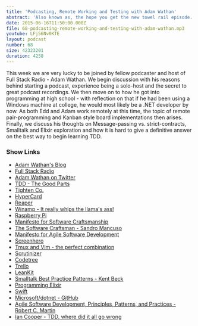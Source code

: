 ```yaml
---
title: 'Podcasting, Remote Working and Testing with Adam Wathan'
abstract: 'Also known as, the hope you get the new towel rail episode...'
date: 2015-06-16T11:50:00.000Z
file: 68-podcasting-remote-working-and-testing-with-adam-wathan.mp3
youtube: LFj56Nv0KTE
layout: podcast
number: 68
size: 42323201
duration: 4258
---
```


This week we are very lucky to be joined by fellow podcaster and host of Full Stack Radio - Adam Wathan.
We begin discussion with his reasons behind starting a podcast, experience being a solo-host and the secret to great podcast recordings.
We then move on to how he got into programming at high school - with reflection on that if he had been using a Windows machine at college, he would most likely be a .NET developer by now.
As both Edd and Adam work remotely at this time, the topic of remote pair-programming and Kanban style board implementations then arises.
Finally, we discuss his thoughts on Message-passing vs. strict-contracts, Smalltalk and Elixir exploration and how it is hard to give a definitive answer on the best way to begin learning TDD.

### Show Links

- [Adam Wathan's Blog](http://adamwathan.me/)
- [Full Stack Radio](http://fullstackradio.com/)
- [Adam Wathan on Twitter](https://twitter.com/adamwathan)
- [TDD - The Good Parts](https://vimeo.com/110388553)
- [Tighten Co.](http://tighten.co/)
- [HyperCard](https://en.wikipedia.org/wiki/HyperCard)
- [Reaper](http://www.reaper.fm/)
- [Winamp - It really whips the llama's ass!](http://www.winamp.com/)
- [Raspberry Pi](https://www.raspberrypi.org/)
- [Manifesto for Software Craftsmanship](http://manifesto.softwarecraftsmanship.org/)
- [The Software Craftsman - Sandro Mancuso](http://www.amazon.co.uk/books/dp/0134052501)
- [Manifesto for Agile Software Development](http://agilemanifesto.org/)
- [Screenhero](https://screenhero.com/)
- [Tmux and Vim - the perfect combination](http://tilvim.com/2014/07/30/tmux-and-vim.html)
- [Scrutinizer](https://scrutinizer-ci.com/)
- [Codetree](https://codetree.com/)
- [Trello](https://trello.com/)
- [LeanKit](http://leankit.com/)
- [Smalltalk Best Practice Patterns - Kent Beck](http://www.amazon.co.uk/Smalltalk-Best-Practice-Patterns-Kent/dp/013476904X)
- [Programming Elixir](https://pragprog.com/book/elixir/programming-elixir)
- [Swift](https://developer.apple.com/swift/)
- [Microsoft/dotnet  - GitHub](https://github.com/Microsoft/dotnet)
- [Agile Software Development, Principles, Patterns, and Practices - Robert C. Martin](http://www.amazon.co.uk/Software-Development-Principles-Patterns-Practices/dp/0135974445)
- [Ian Cooper - TDD, where did it all go wrong](https://vimeo.com/68375232)
